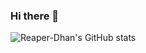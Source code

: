 ### Hi there 👋

![Reaper-Dhan's GitHub stats](https://github-readme-stats.vercel.app/api?username=Reaper-Dhan&show_icons=true&theme=radical)

<!--
**Reaper-Dhan/Reaper-Dhan** is a ✨ _special_ ✨ repository because its `README.md` (this file) appears on your GitHub profile.

Here are some ideas to get you started:

- 🔭 I’m currently working on ...
- 🌱 I’m currently learning ...
- 👯 I’m looking to collaborate on ...
- 🤔 I’m looking for help with ...
- 💬 Ask me about ...
- 📫 How to reach me: ...
- 😄 Pronouns: ...
- ⚡ Fun fact: ...
-->
